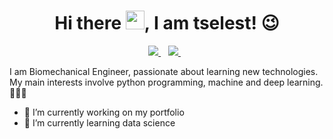 <h1 align='center'>
Hi there <img src="https://raw.githubusercontent.com/MartinHeinz/MartinHeinz/master/wave.gif" width="30px">, I am tselest! 😉
</h1>
  
<p align='center'>
<a href="https://www.linkedin.com/in/vstraitouris90">
    <img src="https://img.shields.io/badge/linkedin-%230077B5.svg?&style=for-the-badge&logo=linkedin&logoColor=white" />
  </a>&nbsp;&nbsp;
  <a href="https://twitter.com/tselestet">
    <img src="https://img.shields.io/badge/Twitter-1DA1F2?style=for-the-badge&logo=twitter&logoColor=white" />        
  </a>&nbsp;&nbsp;

</p>

I am Biomechanical Engineer, passionate about learning new technologies. My main interests involve python programming, machine and deep learning. 👨🏻‍💻

- 🔭 I’m currently working on my portfolio
- 🌱 I’m currently learning data science

<!--
**tselest/tselest** is a ✨ _special_ ✨ repository because its `README.md` (this file) appears on your GitHub profile.

Here are some ideas to get you started:

- 🔭 I’m currently working on my portfolio
- 🌱 I’m currently learning data science
- 👯 I’m looking to collaborate on ...
- 🤔 I’m looking for help with ...
- 💬 Ask me about ...
- 📫 How to reach me: ...
- 😄 Pronouns: ...
- ⚡ Fun fact: ...
-->
